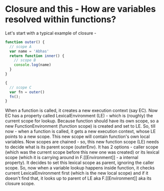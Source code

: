 # Closure and this - How are variables resolved within functions?

Let's start with a typical example of closure -

```js
function outer() {
  // scope A
  var name = 'Abhas'
  return function inner() {
	// scope B
	console.log(name)  
  }
}

{
  // scope C
  var fn = outer()
  fn();
}
```


When a function is called, it creates a new execution context (say EC). Now EC has a property called LexicalEnvironment (LE) - which is (roughly) the current scope for lookup. Because function should have its own scope, so a new FunctionEnvironment (function scope) is created and set to LE. So, till now - when a function is called, it gets a new execution context, whose LE points to a new scope. This new scope will contain function's own local variables. Now scopes are chained - so, this new function scope (LE) needs to decide what is its parent scope (outerEnv). It has 2 options - caller scope (which was the current scope before this new one was created) or its lexical scope (which it is carrying around in F.[[Environment]] - a internal property). It decides to set this lexical scope as parent, ignoring the caller scope. So, now when a variable lookup happens inside function, it checks current LexicalEnvironment first (which is the new local scope) and if it doesn't find that, it looks up to parent of LE aka F.[[Environment]] aka its closure scope.

<!--stackedit_data:
eyJoaXN0b3J5IjpbLTkwMTM3NDk0NiwxMjM2NDEyMDU0LC0yMT
AyMzk2NzM2LDIwNDc0OTI1ODBdfQ==
-->